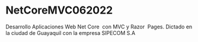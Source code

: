 # NetCoreMVC062022
 Desarrollo Aplicaciones Web Net Core  con MVC y Razor  Pages. Dictado en la ciudad de Guayaquil con la empresa SIPECOM S.A

